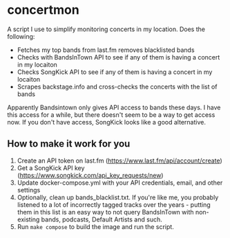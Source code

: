 # concertmon

A script I use to simplify monitoring concerts in my location. Does the following:

- Fetches my top bands from last.fm removes blacklisted bands
- Checks with BandsInTown API to see if any of them is having a concert in my locaiton
- Checks SongKick API to see if any of them is having a concert in my locaiton
- Scrapes backstage.info and cross-checks the concerts with the list of bands

Apparently Bandsintown only gives API access to bands these days. I have this access for a while, but there doesn't seem to be a way to get access now. If you don't have access, SongKick looks like a good alternative. 

## How to make it work for you 

1. Create an API token on last.fm (https://www.last.fm/api/account/create)
2. Get a SongKick API key (https://www.songkick.com/api_key_requests/new) 
3. Update docker-compose.yml with your API credentials, email, and other settings
4. Optionally, clean up bands_blacklist.txt. If you're like me, you probably listened to a lot of incorrectly tagged tracks over the years - putting them in this list is an easy way to not query BandsInTown with non-existing bands, podcasts, Default Artists and such.
5. Run `make compose` to build the image and run the script.
